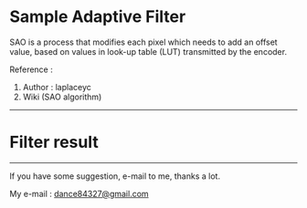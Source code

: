 # Sample Adaptive Filter
SAO is a process that modifies each pixel which needs to add an offset value, based on values in look-up table (LUT) transmitted by the encoder.

Reference : 
1. Author : laplaceyc
2. Wiki (SAO algorithm)

---------------------------------------------------------------
# Filter result


---------------------------------------------------------------

If you have some suggestion, e-mail to me, thanks a lot.

My e-mail : dance84327@gmail.com

